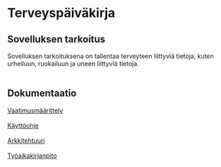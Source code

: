 # Terveyspäiväkirja

## Sovelluksen tarkoitus

Sovelluksen tarkoituksena on tallentaa terveyteen liittyviä tietoja, kuten urheiluun, ruokailuun ja uneen liittyviä tietoja.
<br><br/>

## Dokumentaatio

[Vaatimusmäärittely](https://github.com/juliapalorinne/tietokantasovellus/blob/master/dokumentaatio/vaatimusmaarittely.md)
<br><br/>
[Käyttöohje](https://github.com/juliapalorinne/tietokantasovellus/blob/master/dokumentaatio/kayttoohje.md)
<br><br/>
[Arkkitehtuuri](https://github.com/juliapalorinne/tietokantasovellus/blob/master/dokumentaatio/arkkitehtuuri.md)
<br><br/>
[Työaikakirjanpito](https://github.com/juliapalorinne/tietokantasovellus/blob/master/dokumentaatio/tyoaikakirjanpito.md)
<br><br/>
